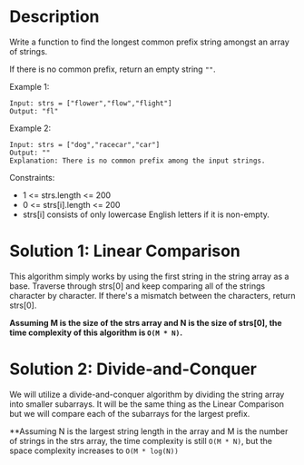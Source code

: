 # Description

Write a function to find the longest common prefix string amongst an array of strings.

If there is no common prefix, return an empty string `""`.

 

Example 1:
```
Input: strs = ["flower","flow","flight"]
Output: "fl"
```

Example 2:
```
Input: strs = ["dog","racecar","car"]
Output: ""
Explanation: There is no common prefix among the input strings.
```
 

Constraints:
- 1 <= strs.length <= 200
- 0 <= strs[i].length <= 200
- strs[i] consists of only lowercase English letters if it is non-empty.

# Solution 1: Linear Comparison

This algorithm simply works by using the first string in the string array as a base. Traverse through strs[0] and keep comparing all of the strings character by character. If there's a mismatch between the characters, return strs[0].

**Assuming M is the size of the strs array and N is the size of strs[0], the time complexity of this algorithm is `O(M * N)`.**

# Solution 2: Divide-and-Conquer

We will utilize a divide-and-conquer algorithm by dividing the string array into smaller subarrays. It will be the same thing as the Linear Comparison but we will compare each of the subarrays for the largest prefix.

**Assuming N is the largest string length in the array and M is the number of strings in the strs array, the time complexity is still `O(M * N)`, but the space complexity increases to `O(M * log(N))`

